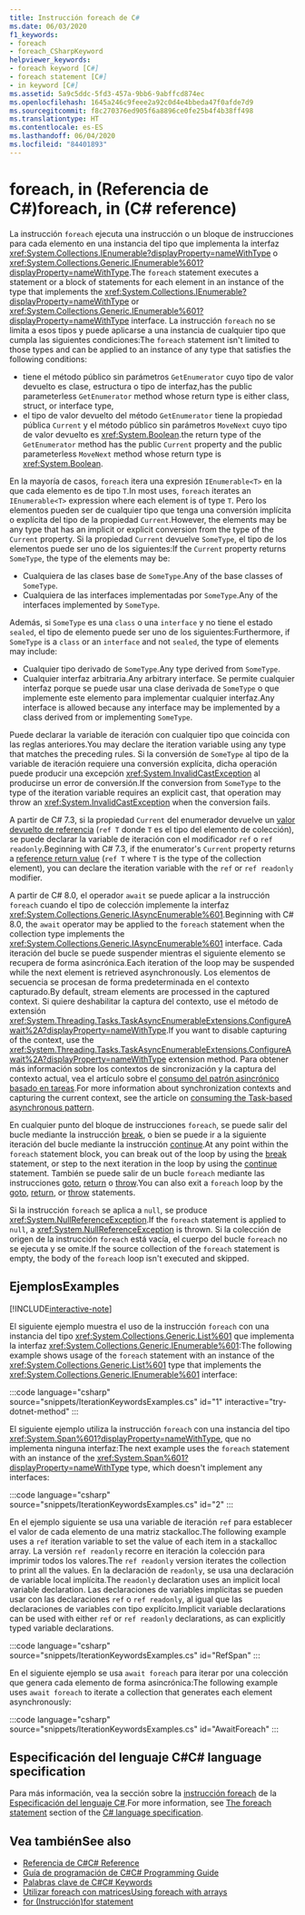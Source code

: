 ```yaml
---
title: Instrucción foreach de C#
ms.date: 06/03/2020
f1_keywords:
- foreach
- foreach_CSharpKeyword
helpviewer_keywords:
- foreach keyword [C#]
- foreach statement [C#]
- in keyword [C#]
ms.assetid: 5a9c5ddc-5fd3-457a-9bb6-9abffcd874ec
ms.openlocfilehash: 1645a246c9feee2a92c0d4e4bbeda47f0afde7d9
ms.sourcegitcommit: f8c270376ed905f6a8896ce0fe25b4f4b38ff498
ms.translationtype: HT
ms.contentlocale: es-ES
ms.lasthandoff: 06/04/2020
ms.locfileid: "84401893"
---
```

# <a name="foreach-in-c-reference"></a><span data-ttu-id="2022a-102">foreach, in (Referencia de C#)</span><span class="sxs-lookup"><span data-stu-id="2022a-102">foreach, in (C# reference)</span></span>

<span data-ttu-id="2022a-103">La instrucción `foreach` ejecuta una instrucción o un bloque de instrucciones para cada elemento en una instancia del tipo que implementa la interfaz <xref:System.Collections.IEnumerable?displayProperty=nameWithType> o <xref:System.Collections.Generic.IEnumerable%601?displayProperty=nameWithType>.</span><span class="sxs-lookup"><span data-stu-id="2022a-103">The `foreach` statement executes a statement or a block of statements for each element in an instance of the type that implements the <xref:System.Collections.IEnumerable?displayProperty=nameWithType> or <xref:System.Collections.Generic.IEnumerable%601?displayProperty=nameWithType> interface.</span></span> <span data-ttu-id="2022a-104">La instrucción `foreach` no se limita a esos tipos y puede aplicarse a una instancia de cualquier tipo que cumpla las siguientes condiciones:</span><span class="sxs-lookup"><span data-stu-id="2022a-104">The `foreach` statement isn't limited to those types and can be applied to an instance of any type that satisfies the following conditions:</span></span>

- <span data-ttu-id="2022a-105">tiene el método público sin parámetros `GetEnumerator` cuyo tipo de valor devuelto es clase, estructura o tipo de interfaz,</span><span class="sxs-lookup"><span data-stu-id="2022a-105">has the public parameterless `GetEnumerator` method whose return type is either class, struct, or interface type,</span></span>
- <span data-ttu-id="2022a-106">el tipo de valor devuelto del método `GetEnumerator` tiene la propiedad pública `Current` y el método público sin parámetros `MoveNext` cuyo tipo de valor devuelto es <xref:System.Boolean>.</span><span class="sxs-lookup"><span data-stu-id="2022a-106">the return type of the `GetEnumerator` method has the public `Current` property and the public parameterless `MoveNext` method whose return type is <xref:System.Boolean>.</span></span>

<span data-ttu-id="2022a-107">En la mayoría de casos, `foreach` itera una expresión `IEnumerable<T>` en la que cada elemento es de tipo `T`.</span><span class="sxs-lookup"><span data-stu-id="2022a-107">In most uses, `foreach` iterates an `IEnumerable<T>` expression where each element is of type `T`.</span></span> <span data-ttu-id="2022a-108">Pero los elementos pueden ser de cualquier tipo que tenga una conversión implícita o explícita del tipo de la propiedad `Current`.</span><span class="sxs-lookup"><span data-stu-id="2022a-108">However, the elements may be any type that has an implicit or explicit conversion from the type of the `Current` property.</span></span> <span data-ttu-id="2022a-109">Si la propiedad `Current` devuelve `SomeType`, el tipo de los elementos puede ser uno de los siguientes:</span><span class="sxs-lookup"><span data-stu-id="2022a-109">If the `Current` property returns `SomeType`, the type of the elements may be:</span></span>

- <span data-ttu-id="2022a-110">Cualquiera de las clases base de `SomeType`.</span><span class="sxs-lookup"><span data-stu-id="2022a-110">Any of the base classes of `SomeType`.</span></span>
- <span data-ttu-id="2022a-111">Cualquiera de las interfaces implementadas por `SomeType`.</span><span class="sxs-lookup"><span data-stu-id="2022a-111">Any of the interfaces implemented by `SomeType`.</span></span>

<span data-ttu-id="2022a-112">Además, si `SomeType` es una `class` o una `interface` y no tiene el estado `sealed`, el tipo de elemento puede ser uno de los siguientes:</span><span class="sxs-lookup"><span data-stu-id="2022a-112">Furthermore, if `SomeType` is a `class` or an `interface` and not `sealed`, the type of elements may include:</span></span>

- <span data-ttu-id="2022a-113">Cualquier tipo derivado de `SomeType`.</span><span class="sxs-lookup"><span data-stu-id="2022a-113">Any type derived from `SomeType`.</span></span>
- <span data-ttu-id="2022a-114">Cualquier interfaz arbitraria.</span><span class="sxs-lookup"><span data-stu-id="2022a-114">Any arbitrary interface.</span></span> <span data-ttu-id="2022a-115">Se permite cualquier interfaz porque se puede usar una clase derivada de `SomeType` o que implemente este elemento para implementar cualquier interfaz.</span><span class="sxs-lookup"><span data-stu-id="2022a-115">Any interface is allowed because any interface may be implemented by a class derived from or implementing `SomeType`.</span></span>

<span data-ttu-id="2022a-116">Puede declarar la variable de iteración con cualquier tipo que coincida con las reglas anteriores.</span><span class="sxs-lookup"><span data-stu-id="2022a-116">You may declare the iteration variable using any type that matches the preceding rules.</span></span> <span data-ttu-id="2022a-117">Si la conversión de `SomeType` al tipo de la variable de iteración requiere una conversión explícita, dicha operación puede producir una excepción <xref:System.InvalidCastException> al producirse un error de conversión.</span><span class="sxs-lookup"><span data-stu-id="2022a-117">If the conversion from `SomeType` to the type of the iteration variable requires an explicit cast, that operation may throw an <xref:System.InvalidCastException> when the conversion fails.</span></span>

<span data-ttu-id="2022a-118">A partir de C# 7.3, si la propiedad `Current` del enumerador devuelve un [valor devuelto de referencia](ref.md#reference-return-values) (`ref T` donde `T` es el tipo del elemento de colección), se puede declarar la variable de iteración con el modificador `ref` o `ref readonly`.</span><span class="sxs-lookup"><span data-stu-id="2022a-118">Beginning with C# 7.3, if the enumerator's `Current` property returns a [reference return value](ref.md#reference-return-values) (`ref T` where `T` is the type of the collection element), you can declare the iteration variable with the `ref` or `ref readonly` modifier.</span></span>

<span data-ttu-id="2022a-119">A partir de C# 8.0, el operador `await` se puede aplicar a la instrucción `foreach` cuando el tipo de colección implemente la interfaz <xref:System.Collections.Generic.IAsyncEnumerable%601>.</span><span class="sxs-lookup"><span data-stu-id="2022a-119">Beginning with C# 8.0, the `await` operator may be applied to the `foreach` statement when the collection type implements the <xref:System.Collections.Generic.IAsyncEnumerable%601> interface.</span></span> <span data-ttu-id="2022a-120">Cada iteración del bucle se puede suspender mientras el siguiente elemento se recupera de forma asincrónica.</span><span class="sxs-lookup"><span data-stu-id="2022a-120">Each iteration of the loop may be suspended while the next element is retrieved asynchronously.</span></span> <span data-ttu-id="2022a-121">Los elementos de secuencia se procesan de forma predeterminada en el contexto capturado.</span><span class="sxs-lookup"><span data-stu-id="2022a-121">By default, stream elements are processed in the captured context.</span></span> <span data-ttu-id="2022a-122">Si quiere deshabilitar la captura del contexto, use el método de extensión <xref:System.Threading.Tasks.TaskAsyncEnumerableExtensions.ConfigureAwait%2A?displayProperty=nameWithType>.</span><span class="sxs-lookup"><span data-stu-id="2022a-122">If you want to disable capturing of the context, use the <xref:System.Threading.Tasks.TaskAsyncEnumerableExtensions.ConfigureAwait%2A?displayProperty=nameWithType> extension method.</span></span> <span data-ttu-id="2022a-123">Para obtener más información sobre los contextos de sincronización y la captura del contexto actual, vea el artículo sobre el [consumo del patrón asincrónico basado en tareas](../../../standard/asynchronous-programming-patterns/consuming-the-task-based-asynchronous-pattern.md).</span><span class="sxs-lookup"><span data-stu-id="2022a-123">For more information about synchronization contexts and capturing the current context, see the article on [consuming the Task-based asynchronous pattern](../../../standard/asynchronous-programming-patterns/consuming-the-task-based-asynchronous-pattern.md).</span></span>

<span data-ttu-id="2022a-124">En cualquier punto del bloque de instrucciones `foreach`, se puede salir del bucle mediante la instrucción [break](break.md), o bien se puede ir a la siguiente iteración del bucle mediante la instrucción [continue](continue.md).</span><span class="sxs-lookup"><span data-stu-id="2022a-124">At any point within the `foreach` statement block, you can break out of the loop by using the [break](break.md) statement, or step to the next iteration in the loop by using the [continue](continue.md) statement.</span></span> <span data-ttu-id="2022a-125">También se puede salir de un bucle `foreach` mediante las instrucciones [goto](goto.md), [return](return.md) o [throw](throw.md).</span><span class="sxs-lookup"><span data-stu-id="2022a-125">You can also exit a `foreach` loop by the [goto](goto.md), [return](return.md), or [throw](throw.md) statements.</span></span>

<span data-ttu-id="2022a-126">Si la instrucción `foreach` se aplica a `null`, se produce <xref:System.NullReferenceException>.</span><span class="sxs-lookup"><span data-stu-id="2022a-126">If the `foreach` statement is applied to `null`, a <xref:System.NullReferenceException> is thrown.</span></span> <span data-ttu-id="2022a-127">Si la colección de origen de la instrucción `foreach` está vacía, el cuerpo del bucle `foreach` no se ejecuta y se omite.</span><span class="sxs-lookup"><span data-stu-id="2022a-127">If the source collection of the `foreach` statement is empty, the body of the `foreach` loop isn't executed and skipped.</span></span>

## <a name="examples"></a><span data-ttu-id="2022a-128">Ejemplos</span><span class="sxs-lookup"><span data-stu-id="2022a-128">Examples</span></span>

[!INCLUDE[interactive-note](~/includes/csharp-interactive-note.md)]

<span data-ttu-id="2022a-129">El siguiente ejemplo muestra el uso de la instrucción `foreach` con una instancia del tipo <xref:System.Collections.Generic.List%601> que implementa la interfaz <xref:System.Collections.Generic.IEnumerable%601>:</span><span class="sxs-lookup"><span data-stu-id="2022a-129">The following example shows usage of the `foreach` statement with an instance of the <xref:System.Collections.Generic.List%601> type that implements the <xref:System.Collections.Generic.IEnumerable%601> interface:</span></span>

:::code language="csharp" source="snippets/IterationKeywordsExamples.cs" id="1" interactive="try-dotnet-method" :::

<span data-ttu-id="2022a-130">El siguiente ejemplo utiliza la instrucción `foreach` con una instancia del tipo <xref:System.Span%601?displayProperty=nameWithType>, que no implementa ninguna interfaz:</span><span class="sxs-lookup"><span data-stu-id="2022a-130">The next example uses the `foreach` statement with an instance of the <xref:System.Span%601?displayProperty=nameWithType> type, which doesn't implement any interfaces:</span></span>

:::code language="csharp" source="snippets/IterationKeywordsExamples.cs" id="2" :::

<span data-ttu-id="2022a-131">En el ejemplo siguiente se usa una variable de iteración `ref` para establecer el valor de cada elemento de una matriz stackalloc.</span><span class="sxs-lookup"><span data-stu-id="2022a-131">The following example uses a `ref` iteration variable to set the value of each item in a stackalloc array.</span></span> <span data-ttu-id="2022a-132">La versión `ref readonly` recorre en iteración la colección para imprimir todos los valores.</span><span class="sxs-lookup"><span data-stu-id="2022a-132">The `ref readonly` version iterates the collection to print all the values.</span></span> <span data-ttu-id="2022a-133">En la declaración de `readonly`, se usa una declaración de variable local implícita.</span><span class="sxs-lookup"><span data-stu-id="2022a-133">The `readonly` declaration uses an implicit local variable declaration.</span></span> <span data-ttu-id="2022a-134">Las declaraciones de variables implícitas se pueden usar con las declaraciones `ref` o `ref readonly`, al igual que las declaraciones de variables con tipo explícito.</span><span class="sxs-lookup"><span data-stu-id="2022a-134">Implicit variable declarations can be used with either `ref` or `ref readonly` declarations, as can explicitly typed variable declarations.</span></span>

:::code language="csharp" source="snippets/IterationKeywordsExamples.cs" id="RefSpan" :::

<span data-ttu-id="2022a-135">En el siguiente ejemplo se usa `await foreach` para iterar por una colección que genera cada elemento de forma asincrónica:</span><span class="sxs-lookup"><span data-stu-id="2022a-135">The following example uses `await foreach` to iterate a collection that generates each element asynchronously:</span></span>

:::code language="csharp" source="snippets/IterationKeywordsExamples.cs" id="AwaitForeach"  :::

## <a name="c-language-specification"></a><span data-ttu-id="2022a-136">Especificación del lenguaje C#</span><span class="sxs-lookup"><span data-stu-id="2022a-136">C# language specification</span></span>

<span data-ttu-id="2022a-137">Para más información, vea la sección sobre la [instrucción foreach](~/_csharplang/spec/statements.md#the-foreach-statement) de la [Especificación del lenguaje C#](/dotnet/csharp/language-reference/language-specification/introduction).</span><span class="sxs-lookup"><span data-stu-id="2022a-137">For more information, see [The foreach statement](~/_csharplang/spec/statements.md#the-foreach-statement) section of the [C# language specification](/dotnet/csharp/language-reference/language-specification/introduction).</span></span>

## <a name="see-also"></a><span data-ttu-id="2022a-138">Vea también</span><span class="sxs-lookup"><span data-stu-id="2022a-138">See also</span></span>

- [<span data-ttu-id="2022a-139">Referencia de C#</span><span class="sxs-lookup"><span data-stu-id="2022a-139">C# Reference</span></span>](../index.md)
- [<span data-ttu-id="2022a-140">Guía de programación de C#</span><span class="sxs-lookup"><span data-stu-id="2022a-140">C# Programming Guide</span></span>](../../programming-guide/index.md)
- [<span data-ttu-id="2022a-141">Palabras clave de C#</span><span class="sxs-lookup"><span data-stu-id="2022a-141">C# Keywords</span></span>](index.md)
- [<span data-ttu-id="2022a-142">Utilizar foreach con matrices</span><span class="sxs-lookup"><span data-stu-id="2022a-142">Using foreach with arrays</span></span>](../../programming-guide/arrays/using-foreach-with-arrays.md)
- [<span data-ttu-id="2022a-143">for (Instrucción)</span><span class="sxs-lookup"><span data-stu-id="2022a-143">for statement</span></span>](for.md)
